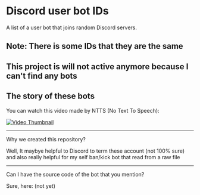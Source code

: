# Discord user bot IDs

A list of a user bot that joins random Discord servers.

Note: There is some IDs that they are the same
---
This project is will not active anymore because I can't find any bots
---

## The story of these bots

You can watch this video made by NTTS (No Text To Speech):

[![Video Thumbnail](https://img.youtube.com/vi/VTv_-udnZoE/0.jpg)](https://www.youtube.com/watch?v=VTv_-udnZoE)

---
Why we created this repository?

Well, It maybye helpful to Discord to term these account (not 100% sure) and also really helpful for my self ban/kick bot that read from a raw file


---

Can I have the source code of the bot that you mention?

Sure, here: (not yet)
